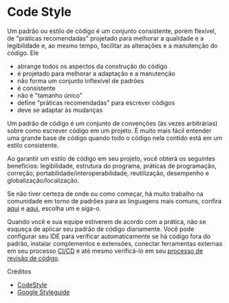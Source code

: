 # Code Style

Um padrão ou estilo de código é um conjunto consistente, porém flexível, de "práticas recomendadas" projetado para melhorar a qualidade e a legibilidade e, ao mesmo tempo, facilitar as alterações e a manutenção do código. Ele

- abrange todos os aspectos da construção do código
- é projetado para melhorar a adaptação e a manutenção
- não forma um conjunto inflexível de padrões
- é consistente
- não é "tamanho único"
- define "práticas recomendadas" para escrever códigos
- deve se adaptar às mudanças

Um padrão de código é um conjunto de convenções (às vezes arbitrárias) sobre como escrever código em um projeto. É muito mais fácil entender uma grande base de código quando todo o código nela contido está em um estilo consistente.

Ao garantir um estilo de código em seu projeto, você obterá os seguintes benefícios: legibilidade, estrutura do programa, práticas de programação, correção, portabilidade/interoperabilidade, reutilização, desempenho e globalização/localização.

Se não tiver certeza de onde ou como começar, há muito trabalho na comunidade em torno de padrões para as linguagens mais comuns, confira [aqui](https://codestyle.co) e [aqui](https://google.github.io/styleguide/), escolha um e siga-o.

Quando você e sua equipe estiverem de acordo com a prática, não se esqueça de aplicar seu padrão de código diariamente. Você pode configurar seu IDE para verificar automaticamente se há código fora do padrão, instalar complementos e extensões, conectar ferramentas externas em seu processo [CI/CD](ci-cd.md) e até mesmo verificá-lo em seu [processo de revisão de código](code-review.md).

Créditos

- [CodeStyle](https://codestyle.co)
- [Google Styleguide](https://google.github.io/styleguide/)
